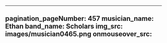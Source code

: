 ------
pagination_pageNumber: 457
musician_name: Ethan
band_name: Scholars
img_src: images/musician0465.png
onmouseover_src: 
------